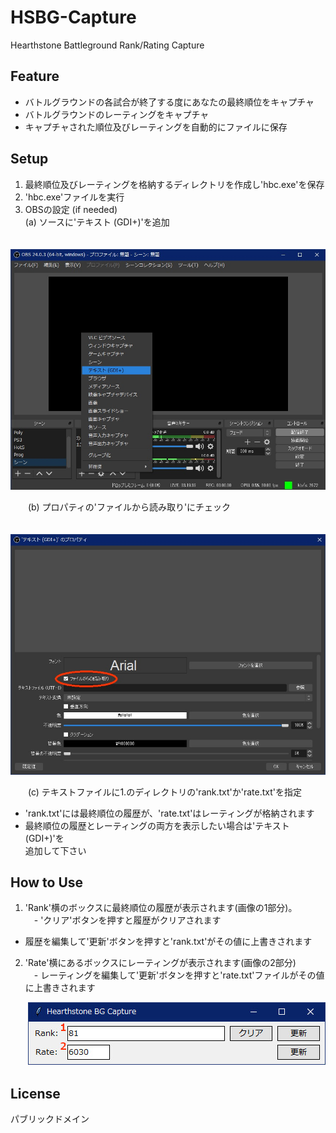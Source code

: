 # HSBG-Capture
Hearthstone Battleground Rank/Rating Capture

## Feature
- バトルグラウンドの各試合が終了する度にあなたの最終順位をキャプチャ
- バトルグラウンドのレーティングをキャプチャ
- キャプチャされた順位及びレーティングを自動的にファイルに保存

## Setup
1. 最終順位及びレーティングを格納するディレクトリを作成し'hbc.exe'を保存
2. 'hbc.exe'ファイルを実行
3. OBSの設定 (if needed)  
(a) ソースに'テキスト (GDI+)'を追加  
  
　　<img width="600" alt="OBS画像1" src="https://github.com/takao3org/HSBG-Capture/blob/master/img/obs1.jpg">

　　(b) プロパティの'ファイルから読み取り'にチェック

　　<img width="600" alt="OBS画像2" src="https://github.com/takao3org/HSBG-Capture/blob/master/img/obs2.jpg">

　　(c) テキストファイルに1.のディレクトリの'rank.txt'か'rate.txt'を指定
  
- 'rank.txt'には最終順位の履歴が、'rate.txt'はレーティングが格納されます
- 最終順位の履歴とレーティングの両方を表示したい場合は'テキスト (GDI+)'を  
追加して下さい

## How to Use
1. 'Rank'横のボックスに最終順位の履歴が表示されます(画像の1部分)。  
　- 'クリア'ボタンを押すと履歴がクリアされます  
  - 履歴を編集して'更新'ボタンを押すと'rank.txt'がその値に上書きされます  
  
2. 'Rate'横にあるボックスにレーティングが表示されます(画像の2部分)  
　- レーティングを編集して'更新'ボタンを押すと'rate.txt'ファイルがその値に上書きされます  

　　<img alt="HBC画像" src="https://github.com/takao3org/HSBG-Capture/blob/master/img/window.jpg">

## License
パブリックドメイン
